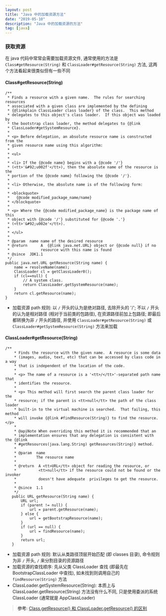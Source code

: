 ```yaml
---
layout: post
title: "Java 中的加载资源方法"
date: "2019-05-10"
description: "Java 中的加载资源的方法"
tag: [java]
---
```


### 获取资源
在 java 代码中常常会需要加载资源文件, 通常使用的方法是 `Class#getResource(String)` 和 `ClassLoader#getResource(String)` 方法, 这两个方法看起来很类似但有一些不同

#### Class#getResource(String)
```
/**
 * Finds a resource with a given name.  The rules for searching resources
 * associated with a given class are implemented by the defining
 * {@linkplain ClassLoader class loader} of the class.  This method
 * delegates to this object's class loader.  If this object was loaded by
 * the bootstrap class loader, the method delegates to {@link
 * ClassLoader#getSystemResource}.
 *
 * <p> Before delegation, an absolute resource name is constructed from the
 * given resource name using this algorithm:
 *
 * <ul>
 *
 * <li> If the {@code name} begins with a {@code '/'}
 * (<tt>'&#92;u002f'</tt>), then the absolute name of the resource is the
 * portion of the {@code name} following the {@code '/'}.
 *
 * <li> Otherwise, the absolute name is of the following form:
 *
 * <blockquote>
 *   {@code modified_package_name/name}
 * </blockquote>
 *
 * <p> Where the {@code modified_package_name} is the package name of this
 * object with {@code '/'} substituted for {@code '.'}
 * (<tt>'&#92;u002e'</tt>).
 *
 * </ul>
 *
 * @param  name name of the desired resource
 * @return      A  {@link java.net.URL} object or {@code null} if no
 *              resource with this name is found
 * @since  JDK1.1
 */
public java.net.URL getResource(String name) {
    name = resolveName(name);
    ClassLoader cl = getClassLoader0();
    if (cl==null) {
        // A system class.
        return ClassLoader.getSystemResource(name);
    }
    return cl.getResource(name);
}
```
- 加载资源 path 规则: 以 `/` 开头的认为是绝对路径, 去除开头的 '/'; 不以 `/` 开头的认为是相对路径 (相对于当前类的包路径), 在资源路径前加上包路径; 即最后都转换为非 `/` 开头的路径, 并使用 `ClassLoader#getResource(String)` 或 `ClassLoader#getSystemResource(String)` 方法来加载

#### ClassLoader#getResource(String)
```
/**
    * Finds the resource with the given name.  A resource is some data
    * (images, audio, text, etc) that can be accessed by class code in a way
    * that is independent of the location of the code.
    *
    * <p> The name of a resource is a '<tt>/</tt>'-separated path name that
    * identifies the resource.
    *
    * <p> This method will first search the parent class loader for the
    * resource; if the parent is <tt>null</tt> the path of the class loader
    * built-in to the virtual machine is searched.  That failing, this method
    * will invoke {@link #findResource(String)} to find the resource.  </p>
    *
    * @apiNote When overriding this method it is recommended that an
    * implementation ensures that any delegation is consistent with the {@link
    * #getResources(java.lang.String) getResources(String)} method.
    *
    * @param  name
    *         The resource name
    *
    * @return  A <tt>URL</tt> object for reading the resource, or
    *          <tt>null</tt> if the resource could not be found or the invoker
    *          doesn't have adequate  privileges to get the resource.
    *
    * @since  1.1
    */
   public URL getResource(String name) {
       URL url;
       if (parent != null) {
           url = parent.getResource(name);
       } else {
           url = getBootstrapResource(name);
       }
       if (url == null) {
           url = findResource(name);
       }
       return url;
   }
```
- 加载资源 path 规则: 默认从类路径顶层开始匹配 (即 classes 目录), 命令规则为非 `/` 开头, `/` 来分割目录的资源路径
- 加载资源的查找顺序: 先从父类 ClassLoader 查找 (即最先在 BootstrapClassLoader 中查找), 如未找到则调用自己的 `findResource(String)` 方法
-  ClassLoader.getSystemResource(String): 本质上与 ClassLoader.getResource(String) 方法没有什么不同, 只是使用委派的系统 ClassLoader (通常就是 AppClassLoader)

>**参考:**
[Class.getResource() 和 ClassLoader.getResource() 的区别](https://blog.csdn.net/walkerJong/article/details/13019671)
